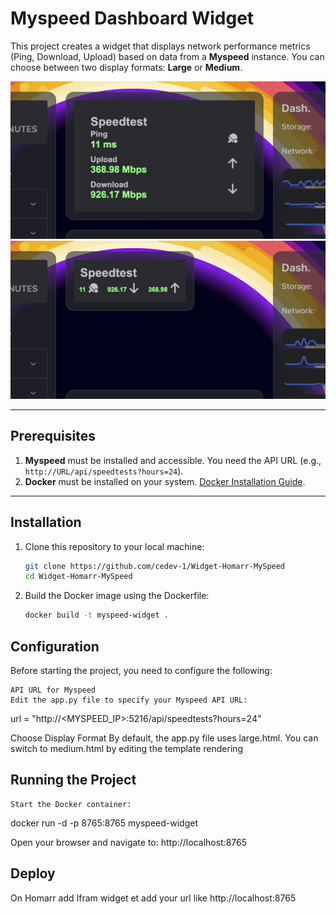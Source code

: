 # Myspeed Dashboard Widget

This project creates a widget that displays network performance metrics (Ping, Download, Upload) based on data from a **Myspeed** instance. You can choose between two display formats: **Large** or **Medium**.

![Myspeed Dashboard Widget](./exemple/large.PNG) ![Myspeed Dashboard Widget](./exemple/medium.png)

---

## Prerequisites

1. **Myspeed** must be installed and accessible. You need the API URL (e.g., `http://URL/api/speedtests?hours=24`).
2. **Docker** must be installed on your system. [Docker Installation Guide](https://docs.docker.com/get-docker/).

---

## Installation

1. Clone this repository to your local machine:
   ```bash
   git clone https://github.com/cedev-1/Widget-Homarr-MySpeed
   cd Widget-Homarr-MySpeed
    ```

2. Build the Docker image using the Dockerfile:
    ```bash
    docker build -t myspeed-widget .
    ```

## Configuration

Before starting the project, you need to configure the following:

    API URL for Myspeed
    Edit the app.py file to specify your Myspeed API URL:

url = "http://<MYSPEED_IP>:5216/api/speedtests?hours=24"

Choose Display Format
By default, the app.py file uses large.html. You can switch to medium.html by editing the template rendering

## Running the Project

    Start the Docker container:

docker run -d -p 8765:8765 myspeed-widget

Open your browser and navigate to:
http://localhost:8765


## Deploy

On Homarr add Ifram widget et add your url like http://localhost:8765
